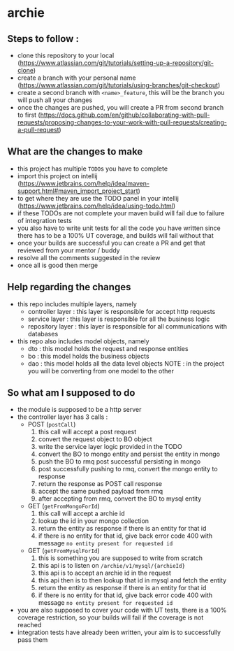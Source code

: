 # archie

## Steps to follow : 

* clone this repository to your local (https://www.atlassian.com/git/tutorials/setting-up-a-repository/git-clone)
* create a branch with your personal name (https://www.atlassian.com/git/tutorials/using-branches/git-checkout)
* create a second branch with `<name>_feature`, this will be the branch you will push all your changes
* once the changes are pushed, you will create a PR from second branch to first 
  (https://docs.github.com/en/github/collaborating-with-pull-requests/proposing-changes-to-your-work-with-pull-requests/creating-a-pull-request)
  

## What are the changes to make

* this project has multiple `TODO`s you have to complete
* import this project on intellij (https://www.jetbrains.com/help/idea/maven-support.html#maven_import_project_start)
* to get where they are use the TODO panel in your intellij (https://www.jetbrains.com/help/idea/using-todo.html)
* if these TODOs are not complete your maven build will fail due to failure of integration tests
* you also have to write unit tests for all the code you have written since there has to be a 100% UT coverage, and builds will fail without that
* once your builds are successful you can create a PR and get that reviewed from your mentor / buddy
* resolve all the comments suggested in the review
* once all is good then merge


## Help regarding the changes

* this repo includes multiple layers, namely
    * controller layer : this layer is responsible for accept http requests
    * service layer : this layer is responsible for all the business logic
    * repository layer : this layer is responsible for all communications with databases
* this repo also includes model objects, namely
    * dto : this model holds the request and response entities
    * bo : this model holds the business objects
    * dao : this model holds all the data level objects 
    NOTE : in the project you will be converting from one model to the other
      
## So what am I supposed to do

* the module is supposed to be a http server
* the controller layer has 3 calls : 
  * POST (`postCall`)
    1. this call will accept a post request
    2. convert the request object to BO object
    3. write the service layer logic provided in the TODO
    4. convert the BO to mongo entity and persist the entity in mongo 
    5. push the BO to rmq post successful persisting in mongo
    6. post successfully pushing to rmq, convert the mongo entity to response
    7. return the response as POST call response
    8. accept the same pushed payload from rmq
    9. after accepting from rmq, convert the BO to mysql entity
  * GET (`getFromMongoForId`)
    1. this call will accept a archie id
    2. lookup the id in your mongo collection
    3. return the entity as response if there is an entity for that id
    4. if there is no entity for that id, give back error code 400 with message `no entity present for requested id`
  * GET (`getFromMysqlForId`)
    1. this is something you are supposed to write from scratch
    2. this api is to listen on `/archie/v1/mysql/{archieId}`
    3. this api is to accept an archie id in the request
    4. this api then is to then lookup that id in mysql and fetch the entity
    5. return the entity as response if there is an entity for that id
    6. if there is no entity for that id, give back error code 400 with message `no entity present for requested id`
* you are also supposed to cover your code with UT tests, there is a 100% coverage restriction, 
  so your builds will fail if the coverage is not reached
* integration tests have already been written, your aim is to successfully pass them 